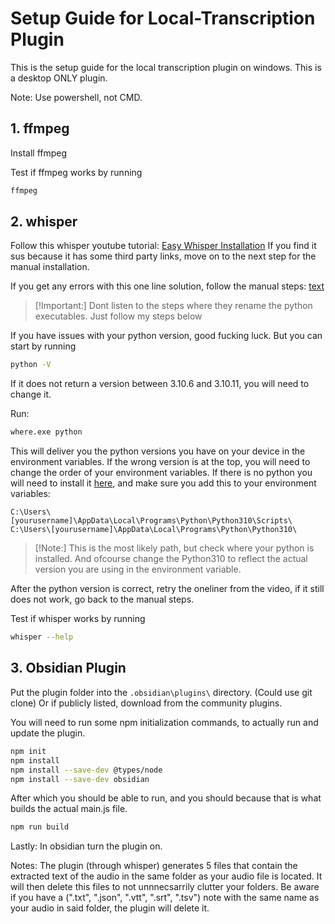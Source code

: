 # Setup Guide for Local-Transcription Plugin
This is the setup guide for the local transcription plugin on windows. This is a desktop ONLY plugin. 

Note: Use powershell, not CMD. 

## 1. ffmpeg
Install ffmpeg

Test if ffmpeg works by running
```sh
ffmpeg
```

## 2. whisper
Follow this whisper youtube tutorial: 
[Easy Whisper Installation](https://www.youtube.com/watch?v=R5pZPpIIUzA)
If you find it sus because it has some third party links, move on to the next step for the manual installation. 

If you get any errors with this one line solution, follow the manual steps:
[text](https://hub.tcno.co/ai/whisper/install/)

> [!Important:]
> Dont listen to the steps where they rename the python executables. Just follow my steps below

If you have issues with your python version, good fucking luck. But you can start by running
```sh
python -V
```
If it does not return a version between 3.10.6 and 3.10.11, you will need to change it.

Run:
```sh
where.exe python
```
This will deliver you the python versions you have on your device in the environment variables. If the wrong version is at the top, you will need to change the order of your environment variables. If there is no python you will need to install it [here](https://www.python.org/downloads/), and make sure you add this to your environment variables: 

`C:\Users\[yourusername]\AppData\Local\Programs\Python\Python310\Scripts\`
`C:\Users\[yourusername]\AppData\Local\Programs\Python\Python310\`

> [!Note:] 
> This is the most likely path, but check where your python is installed. And ofcourse change the Python310 to reflect the actual version you are using in the environment variable. 

After the python version is correct, retry the oneliner from the video, if it still does not work, go back to the manual steps. 

Test if whisper works by running
```sh
whisper --help
```

## 3. Obsidian Plugin
Put the plugin folder into the `.obsidian\plugins\` directory. (Could use git clone)
Or if publicly listed, download from the community plugins.

You will need to run some npm initialization commands, to actually run and update the plugin.

```sh
npm init
npm install
npm install --save-dev @types/node
npm install --save-dev obsidian
```

After which you should be able to run, and you should because that is what builds the actual main.js file.  
```sh
npm run build
```

Lastly: In obsidian turn the plugin on. 

Notes: The plugin (through whisper) generates 5 files that contain the extracted text of the audio in the same folder as your audio file is located. It will then delete this files to not unnnecsarrily clutter your folders. Be aware if you have a (".txt", ".json", ".vtt", ".srt", ".tsv") note with the same name as your audio in said folder, the plugin will delete it. 